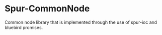# Spur-CommonNode
Common node library that is implemented through the use of spur-ioc and bluebird promises.
